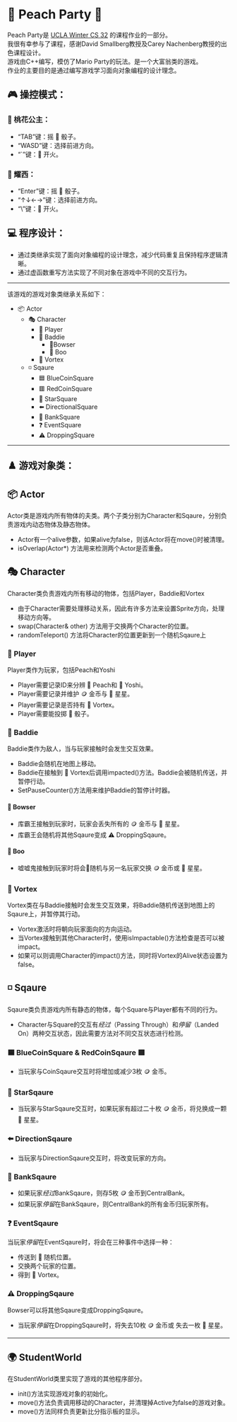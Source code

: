 # 🎉 Peach Party 🎉

Peach Party是 [UCLA Winter CS 32](http://web.cs.ucla.edu/classes/winter23/cs32/syllabus.html) 的课程作业的一部分。  
我很有幸参与了课程，感谢David Smallberg教授及Carey Nachenberg教授的出色课程设计。  
游戏由C++编写，模仿了Mario Party的玩法。是一个大富翁类的游戏。  
作业的主要目的是通过编写游戏学习面向对象编程的设计理念。  

## 🎮 操控模式：

### 👸 桃花公主：    
- “TAB”键：摇 🎲 骰子。   
- “WASD”键：选择前进方向。   
- “`”键：🚀 开火。   

### 🦕 耀西：    
- “Enter”键：摇 🎲 骰子。     
- “↑↓←→”键：选择前进方向。   
- “\”键：🚀 开火。

## 💻 程序设计：

- 通过类继承实现了面向对象编程的设计理念，减少代码重复且保持程序逻辑清晰。
- 通过虚函数重写方法实现了不同对象在游戏中不同的交互行为。

---

该游戏的游戏对象类继承关系如下：
- 📦 Actor  
  - 🎭 Character  
    - 🦸 Player  
    - 🦹 Baddie
      - 👹Bowser
      - 👻 Boo
    - 🚀 Vortex
  - ◽️ Sqaure
    - 🟦 BlueCoinSquare
    - 🟥 RedCoinSquare
    - 🌟 StarSquare
    - ⬅️ DirectionalSquare
    - 🏦 BankSquare
    - ❓ EventSquare
    - ⚠️ DroppingSquare

---

## ♟️ 游戏对象类：

## 📦 Actor

Actor类是游戏内所有物体的夫类。两个子类分别为Character和Sqaure，分别负责游戏内动态物体及静态物体。
- Actor有一个alive参数，如果alive为false，则该Actor将在move()时被清理。
- isOverlap(Actor\*) 方法用来检测两个Actor是否重叠。

## 🎭 Character

Character类负责游戏内所有移动的物体，包括Player，Baddie和Vortex
- 由于Character需要处理移动关系，因此有许多方法来设置Sprite方向，处理移动方向等。
- swap(Character& other) 方法用于交换两个Character的位置。
- randomTeleport() 方法将Character的位置更新到一个随机Sqaure上

### 🦸 Player

Player类作为玩家，包括Peach和Yoshi
- Player需要记录ID来分辨 👸 Peach和 🦕 Yoshi。
- Player需要记录并维护 🪙 金币与 🌟 星星。
- Player需要记录是否持有 🚀 Vortex。
- Player需要能投掷 🎲 骰子。

### 🦹 Baddie

Baddie类作为敌人，当与玩家接触时会发生交互效果。
- Baddie会随机在地图上移动。
- Baddie在接触到 🚀 Vortex后调用impacted()方法。Baddie会被随机传送，并暂停行动。
- SetPauseCounter()方法用来维护Baddie的暂停计时器。

#### 👹 Bowser
- 库霸王接触到玩家时，玩家会丢失所有的 🪙 金币与 🌟 星星。
- 库霸王会随机将其他Sqaure变成 ⚠️ DroppingSqaure。

#### 👻 Boo
- 嘘嘘鬼接触到玩家时将会🎲随机与另一名玩家交换 🪙 金币或 🌟 星星。

### 🚀 Vortex
Vortex类在与Baddie接触时会发生交互效果，将Baddie随机传送到地图上的Sqaure上，并暂停其行动。
- Vortex激活时将朝向玩家面向的方向运动。
- 当Vortex接触到其他Character时，使用isImpactable()方法检查是否可以被impact。
- 如果可以则调用Character的impact()方法，同时将Vortex的Alive状态设置为false。

## ◽️ Sqaure
Sqaure类负责游戏内所有静态的物体，每个Square与Player都有不同的行为。
- Character与Square的交互有*经过*（Passing Through）和*停留*（Landed On）两种交互状态，因此需要方法对不同交互状态进行检测。

### 🟦 BlueCoinSquare & RedCoinSqaure 🟥

- 当玩家与CoinSqaure交互时将增加或减少3枚 🪙 金币。

### 🌟 StarSqaure

- 当玩家与StarSqaure交互时，如果玩家有超过二十枚 🪙 金币，将兑换成一颗 🌟 星星。

### ⬅️ DirectionSqaure

- 当玩家与DirectionSqaure交互时，将改变玩家的方向。

### 🏦 BankSqaure

- 如果玩家*经过*BankSqaure，则存5枚 🪙 金币到CentralBank。
- 如果玩家*停留*在BankSqaure，则CentralBank的所有金币归玩家所有。

### ❓ EventSqaure

当玩家*停留*在EventSqaure时，将会在三种事件中选择一种：
- 传送到 🎲 随机位置。
- 交换两个玩家的位置。
- 得到 🚀 Vortex。

### ⚠️ DroppingSqaure

Bowser可以将其他Sqaure变成DroppingSqaure。
- 当玩家*停留*在DroppingSqaure时，将失去10枚 🪙 金币或 失去一枚 🌟 星星。

---

## 🌍 StudentWorld

在StudentWorld类里实现了游戏的其他程序部分。
- init()方法实现游戏对象的初始化。
- move()方法负责调用移动的Character，并清理掉Active为false的游戏对象。
- move()方法同样负责更新比分指示板的显示。


